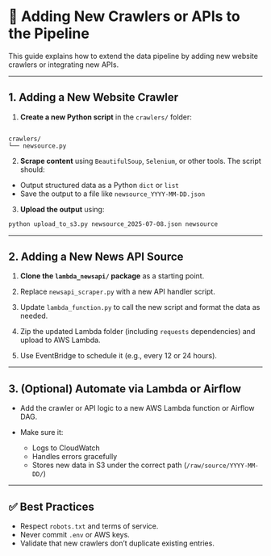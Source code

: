 # 🧩 Adding New Crawlers or APIs to the Pipeline

This guide explains how to extend the data pipeline by adding new website crawlers or integrating new APIs.

---

## 1. Adding a New Website Crawler

1. **Create a new Python script** in the `crawlers/` folder:
```

crawlers/
└── newsource.py

````

2. **Scrape content** using `BeautifulSoup`, `Selenium`, or other tools. The script should:
- Output structured data as a Python `dict` or `list`
- Save the output to a file like `newsource_YYYY-MM-DD.json`

3. **Upload the output** using:
```bash
python upload_to_s3.py newsource_2025-07-08.json newsource
````

---

## 2. Adding a New News API Source

1. **Clone the `lambda_newsapi/` package** as a starting point.

2. Replace `newsapi_scraper.py` with a new API handler script.

3. Update `lambda_function.py` to call the new script and format the data as needed.

4. Zip the updated Lambda folder (including `requests` dependencies) and upload to AWS Lambda.

5. Use EventBridge to schedule it (e.g., every 12 or 24 hours).

---

## 3. (Optional) Automate via Lambda or Airflow

* Add the crawler or API logic to a new AWS Lambda function or Airflow DAG.
* Make sure it:

  * Logs to CloudWatch
  * Handles errors gracefully
  * Stores new data in S3 under the correct path (`/raw/source/YYYY-MM-DD/`)

---

## ✅ Best Practices

* Respect `robots.txt` and terms of service.
* Never commit `.env` or AWS keys.
* Validate that new crawlers don’t duplicate existing entries.
